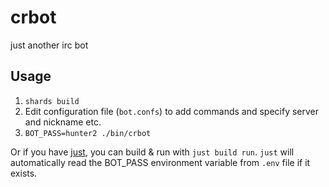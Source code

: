 # crbot

just another irc bot


## Usage

1. `shards build`
1. Edit configuration file (`bot.confs`) to add commands and specify server and nickname etc.
1. `BOT_PASS=hunter2 ./bin/crbot`

Or if you have [just](https://github.com/casey/just), you can
build & run with `just build run`. `just` will automatically read the BOT_PASS
environment variable from `.env` file if it exists.
